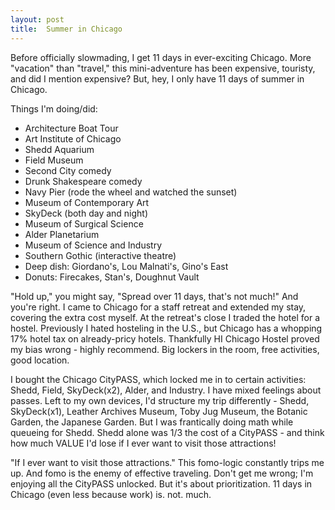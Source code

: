 ```yaml
---
layout: post
title:  Summer in Chicago
---
```


Before officially slowmading, I get 11 days in ever-exciting Chicago. More "vacation" than "travel," this mini-adventure has been expensive, touristy, and did I mention expensive? But, hey, I only have 11 days of summer in Chicago. 

Things I'm doing/did:
* Architecture Boat Tour
* Art Institute of Chicago
* Shedd Aquarium
* Field Museum
* Second City comedy
* Drunk Shakespeare comedy
* Navy Pier (rode the wheel and watched the sunset)
* Museum of Contemporary Art
* SkyDeck (both day and night)
* Museum of Surgical Science
* Alder Planetarium
* Museum of Science and Industry
* Southern Gothic (interactive theatre)
* Deep dish: Giordano's, Lou Malnati's, Gino's East
* Donuts: Firecakes, Stan's, Doughnut Vault

"Hold up," you might say, "Spread over 11 days, that's not much!" And you're right. I came to Chicago for a staff retreat and extended my stay, covering the extra cost myself. At the retreat's close I traded the hotel for a hostel. Previously I hated hosteling in the U.S., but Chicago has a whopping 17% hotel tax on already-pricy hotels. Thankfully HI Chicago Hostel proved my bias wrong - highly recommend. Big lockers in the room, free activities, good location.

I bought the Chicago CityPASS, which locked me in to certain activities: Shedd, Field, SkyDeck(x2), Alder, and Industry. I have mixed feelings about passes. Left to my own devices, I'd structure my trip differently - Shedd, SkyDeck(x1), Leather Archives Museum, Toby Jug Museum, the Botanic Garden, the Japanese Garden. But I was frantically doing math while queueing for Shedd. Shedd alone was 1/3 the cost of a CityPASS - and think how much VALUE I'd lose if I ever want to visit those attractions! 

"If I ever want to visit those attractions." This fomo-logic constantly trips me up. And fomo is the enemy of effective traveling. Don't get me wrong; I'm enjoying all the CityPASS unlocked. But it's about prioritization. 11 days in Chicago (even less because work) is. not. much.

